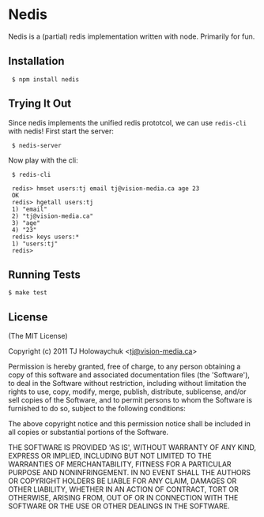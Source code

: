 
# Nedis

  Nedis is a (partial) redis implementation written with node. Primarily for fun.

## Installation

     $ npm install nedis

## Trying It Out

 Since nedis implements the unified redis prototcol, we can use `redis-cli` with nedis! First start the server:

     $ nedis-server

 Now play with the cli:

     $ redis-cli 

     redis> hmset users:tj email tj@vision-media.ca age 23
     OK
     redis> hgetall users:tj
     1) "email"
     2) "tj@vision-media.ca"
     3) "age"
     4) "23"
     redis> keys users:*
     1) "users:tj"
     redis> 

## Running Tests

    $ make test

## License 

(The MIT License)

Copyright (c) 2011 TJ Holowaychuk &lt;tj@vision-media.ca&gt;

Permission is hereby granted, free of charge, to any person obtaining
a copy of this software and associated documentation files (the
'Software'), to deal in the Software without restriction, including
without limitation the rights to use, copy, modify, merge, publish,
distribute, sublicense, and/or sell copies of the Software, and to
permit persons to whom the Software is furnished to do so, subject to
the following conditions:

The above copyright notice and this permission notice shall be
included in all copies or substantial portions of the Software.

THE SOFTWARE IS PROVIDED 'AS IS', WITHOUT WARRANTY OF ANY KIND,
EXPRESS OR IMPLIED, INCLUDING BUT NOT LIMITED TO THE WARRANTIES OF
MERCHANTABILITY, FITNESS FOR A PARTICULAR PURPOSE AND NONINFRINGEMENT.
IN NO EVENT SHALL THE AUTHORS OR COPYRIGHT HOLDERS BE LIABLE FOR ANY
CLAIM, DAMAGES OR OTHER LIABILITY, WHETHER IN AN ACTION OF CONTRACT,
TORT OR OTHERWISE, ARISING FROM, OUT OF OR IN CONNECTION WITH THE
SOFTWARE OR THE USE OR OTHER DEALINGS IN THE SOFTWARE.